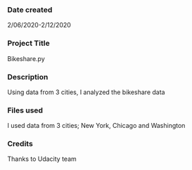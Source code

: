 ### Date created
2/06/2020-2/12/2020

### Project Title
Bikeshare.py


### Description
Using data from 3 cities, I analyzed the bikeshare data


### Files used
I used data from 3 cities; New York, Chicago and Washington


### Credits
Thanks to Udacity team
